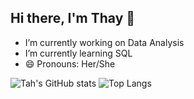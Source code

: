 ## Hi there, I'm Thay 👋

- I’m currently working on Data Analysis
- I’m currently learning SQL
- 😄 Pronouns: Her/She

![Tah's GitHub stats](https://github-readme-stats.vercel.app/api?username=tahvicentini&show_icons=true&theme=tokyonight)
  ![Top Langs](https://github-readme-stats.vercel.app/api/top-langs/?username=tahvicentini&layout=donut-vertical)
